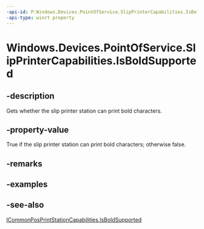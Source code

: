 ----api-id: P:Windows.Devices.PointOfService.SlipPrinterCapabilities.IsBoldSupported
-api-type: winrt property
---<!-- Property syntaxpublic bool IsBoldSupported { get; }--># Windows.Devices.PointOfService.SlipPrinterCapabilities.IsBoldSupported## -descriptionGets whether the slip printer station can print bold characters.## -property-valueTrue if the slip printer station can print bold characters; otherwise false.## -remarks## -examples## -see-also[ICommonPosPrintStationCapabilities.IsBoldSupported](icommonposprintstationcapabilities_isboldsupported.md)